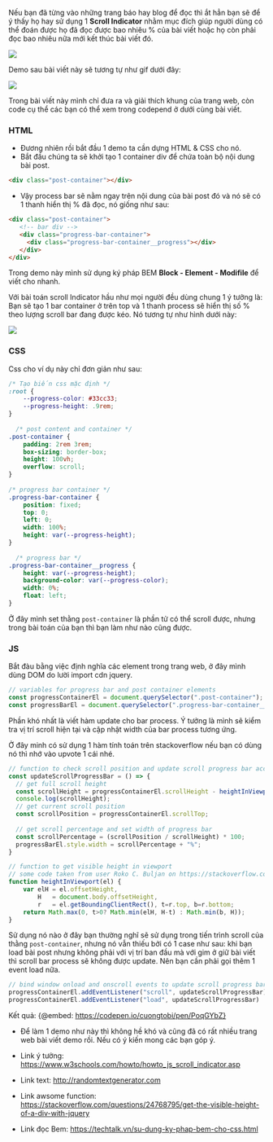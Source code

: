 Nếu bạn đã từng vào những trang báo hay blog để đọc thì ắt hẳn bạn sẽ để ý thấy họ hay sử dụng 1 **Scroll Indicator** nhằm mục đích giúp người dùng có thể đoán được họ đã đọc được bao nhiêu % của bài viết hoặc họ còn phải đọc bao nhiêu nữa mới kết thúc bài viết đó.

![](https://images.viblo.asia/8229f3c2-a6de-43e1-8937-7754b386dca0.jpg)

Demo sau bài viết này sẽ tương tự như gif dưới đây:

![](https://images.viblo.asia/ce7a23ea-6cd9-4a2f-b8af-fb4d27e89e57.gif)

Trong bài viết này mình chỉ đưa ra và giải thích khung của trang web, còn code cụ thể các bạn có thể xem trong codepend ở dưới cùng bài viết.

### HTML

* Đương nhiên rồi bắt đầu 1 demo ta cần dựng HTML & CSS cho nó.
* Bắt đầu chúng ta sẽ khởi tạo 1 container div để chứa toàn bộ nội dung bài post.

```html
<div class="post-container"></div>
```

* Vậy process bar sẽ nằm ngay trên nội dung của bài post đó và nó sẽ có 1 thanh hiển thị % đã đọc, nó giống như sau:

```html
<div class="post-container">
   <!-- bar div -->
   <div class="progress-bar-container">
     <div class="progress-bar-container__progress"></div>
   </div>
</div>
```

Trong demo này mình sử dụng ký pháp BEM **Block - Element - Modifile** để viết cho nhanh.

Với bài toán scroll Indicator hầu như mọi người đều dùng chung 1 ý tưởng là: Bạn sẽ tạo 1 bar container ở trên top và 1 thanh process sẽ hiển thị số % theo lượng scroll bar đang được kéo. Nó tương tự như hình dưới này:

![](https://images.viblo.asia/75655844-07bb-45db-91d4-504ba6440224.jpg)

### CSS

Css cho ví dụ này chỉ đơn giản như sau:

```css
/* Tạo biến css mặc định */
:root {
    --progress-color: #33cc33;
    --progress-height: .9rem;
}
  
  /* post content and container */
.post-container {
    padding: 2rem 3rem;
    box-sizing: border-box;
    height: 100vh;
    overflow: scroll;
}
  
/* progress bar container */
.progress-bar-container {
    position: fixed;
    top: 0;
    left: 0;
    width: 100%;
    height: var(--progress-height);
}
  
  /* progress bar */
.progress-bar-container__progress {
    height: var(--progress-height);
    background-color: var(--progress-color);
    width: 0%;
    float: left;
}
```

Ở đây mình set thằng `post-container` là phần tử có thể scroll được, nhưng trong bài toán của bạn thì bạn làm như nào cũng được.

### JS

Bắt đàu bằng việc định nghĩa các element trong trang web, ở đây mình dùng DOM do lười import cdn jquery.

```js
// variables for progress bar and post container elements
const progressContainerEl = document.querySelector(".post-container");
const progressBarEl = document.querySelector(".progress-bar-container__progress");
```

Phần khó nhất là viết hàm update cho bar process. Ý tưởng là mình sẽ kiểm tra vị trí scroll hiện tại và cập nhật width của bar process tương ứng.

Ở đây minh có sử dụng 1 hàm tính toán trên stackoverflow nếu bạn có dùng nó thì nhớ vào upvote 1 cái nhé.

```js
// function to check scroll position and update scroll progress bar accordingly
const updateScrollProgressBar = () => {
  // get full scroll height
  const scrollHeight = progressContainerEl.scrollHeight - heightInViewport(progressContainerEl);
  console.log(scrollHeight);
  // get current scroll position
  const scrollPosition = progressContainerEl.scrollTop;
  
  // get scroll percentage and set width of progress bar
  const scrollPercentage = (scrollPosition / scrollHeight) * 100;
  progressBarEl.style.width = scrollPercentage + "%";
}

// function to get visible height in viewport
// some code taken from user Roko C. Buljan on https://stackoverflow.com/questions/24768795/get-the-visible-height-of-a-div-with-jquery
function heightInViewport(el) {
    var elH = el.offsetHeight,
        H   = document.body.offsetHeight,
        r   = el.getBoundingClientRect(), t=r.top, b=r.bottom;
    return Math.max(0, t>0? Math.min(elH, H-t) : Math.min(b, H));
}
```

Sử dụng nó nào ở đây bạn thường nghĩ sẽ sử dụng trong tiến trình scroll của thằng `post-container`, nhưng nó vẫn thiếu bởi có 1 case như sau: khi bạn load bài post nhưng không phải với vị trí ban đầu mà với gim ở giữ bài viết thì scroll bar process sẽ không được update. Nên bạn cần phải gọi thêm 1 event load nữa.

```js
// bind window onload and onscroll events to update scroll progress bar width
progressContainerEl.addEventListener("scroll", updateScrollProgressBar)
progressContainerEl.addEventListener("load", updateScrollProgressBar)
```

Kết quả:
{@embed: https://codepen.io/cuongtobi/pen/PoqGYbZ}

* Để làm 1 demo như này thì không hề khó và cũng đã có rất nhiều trang web bài viết demo rồi. Nếu có ý kiến mong các bạn góp ý.

* Link ý tưởng: https://www.w3schools.com/howto/howto_js_scroll_indicator.asp

* Link text: http://randomtextgenerator.com

* Link awsome function: https://stackoverflow.com/questions/24768795/get-the-visible-height-of-a-div-with-jquery

* Link đọc Bem: https://techtalk.vn/su-dung-ky-phap-bem-cho-css.html